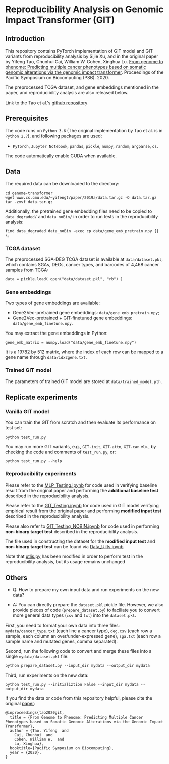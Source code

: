 # Reproducibility Analysis on Genomic Impact Transformer (GIT)

## Introduction

This repository contains PyTorch implementation of GIT model
and GIT variants from reproducibility analysis by Sijie Xu, and in the original paper by
Yifeng Tao, Chunhui Cai, William W. Cohen, Xinghua Lu. [From genome to phenome: Predicting multiple cancer phenotypes based on somatic genomic alterations via the genomic impact transformer](https://arxiv.org/abs/1902.00078). Proceedings of the Pacific Symposium on Biocomputing (PSB). 2020.

The preprocessed TCGA dataset, and gene embeddings mentioned in the paper, and reproducibility analysis are also released below.

Link to the Tao et al.'s [github repository](https://github.com/yifengtao/genome-transformer)

## Prerequisites

The code runs on `Python 3.6` (The original implementation by Tao et al. is in `Python 2.7`), and following packages are used:
* `PyTorch`, `Jupyter Notebook`, `pandas`, `pickle`, `numpy`, `random`, `argparse`, `os`.

The code automatically enable CUDA when available.

## Data

The required data can be downloaded to the directory:
```
cd genome-transformer
wget www.cs.cmu.edu/~yifengt/paper/2019a/data.tar.gz -O data.tar.gz
tar -zxvf data.tar.gz
```

Additionally, the pretrained gene embedding files need to be copied to `data_degraded/` and `data_noBin/` 
in order to run tests in the reproducibility analysis:
```
find data_degraded data_noBin -exec cp data/gene_emb_pretrain.npy {} \;
```

### TCGA dataset

The preprocessed SGA-DEG TCGA dataset is available at `data/dataset.pkl`, which contains SGAs, DEGs, cancer types, and barcodes of 4,468 cancer samples from TCGA:
```
data = pickle.load( open("data/dataset.pkl", "rb") )
```

### Gene embeddings

Two types of gene embeddings are available:
* Gene2Vec-pretrained gene embeddings: `data/gene_emb_pretrain.npy`;
* Gene2Vec-pretrained + GIT-finetuned gene embeddings: `data/gene_emb_finetune.npy`.

You may extract the gene embeddings in Python:
```
gene_emb_matrix = numpy.load("data/gene_emb_finetune.npy")
```

It is a 19782 by 512 matrix, where the index of each row can be mapped to a gene name through `data/idx2gene.txt`.

### Trained GIT model

The parameters of trained GIT model are stored at `data/trained_model.pth`.


## Replicate experiments

### Vanilla GIT model

You can train the GIT from scratch and then evaluate its performance on test set:
```
python test_run.py
```
You may run more GIT variants, e.g., `GIT-init`, `GIT-attn`, `GIT-can` etc., by checking the code and comments of `test_run.py`, or:
```
python test_run.py --help
```

### Reproducibility experiments

Please refer to the [MLP_Testing.ipynb](https://github.com/JackXu2333/Reproducibility_Analysis_on_GIT/blob/master/MLP_Testing.ipynb)
for code used in verifying baseline result from the original paper and performing the **additional baseline test** described in the reproducibility analysis. 

Please refer to the [GIT_Testing.ipynb](https://github.com/JackXu2333/Reproducibility_Analysis_on_GIT/blob/master/GIT_Testing.ipynb) 
for code used in GIT model verifying empirical result from the original paper and performing **modified input test** described in the reproducibility analysis. 

Please also refer to [GIT_Testing_NOBIN.ipynb](https://github.com/JackXu2333/Reproducibility_Analysis_on_GIT/blob/master/GIT_Testing_NOBIN.ipynb)
for code used in performing **non-binary target test** described in the reproducibility analysis.

The file used in constructing the dataset for the **modified input test** and **non-binary target test**
can be found via [Data_Uilts.ipynb](https://github.com/JackXu2333/Reproducibility_Analysis_on_GIT/blob/master/Data_Uilts.ipynb)

Note that [utlis.py](https://github.com/JackXu2333/Reproducibility_Analysis_on_GIT/blob/master/utils.py)
has been modified in order to perform test in the reproducibility analysis, but its usage remains unchanged

## Others

* Q: How to prepare my own input data and run experiments on the new data?

* A: You can directly prepare the `dataset.pkl` pickle file. However, we also provide pieces of code (`prepare_dataset.py`) to faciliate you to convert more general data types (`csv` and `txt`) into the `dataset.pkl`.

First, you need to format your own data into three files: `mydata/cancer_type.txt` (each line a cancer type), `deg.csv` (each row a sample, each column an over/under-expressed gene), `sga.txt` (each row a sample name and mutated genes, comma separated).

Second, run the following code to convert and merge these files into a single `mydata/dataset.pkl` file:
```
python prepare_dataset.py --input_dir mydata --output_dir mydata
```

Third, run experiments on the new data:
```
python test_run.py --initializtion False --input_dir mydata --output_dir mydata
```


If you find the data or code from this repository helpful, please cite the original [paper](https://arxiv.org/abs/1902.00078):
```
@inproceedings{tao2020git,
  title = {From Genome to Phenome: Predicting Multiple Cancer Phenotypes based on Somatic Genomic Alterations via the Genomic Impact Transformer},
  author = {Tao, Yifeng  and 
    Cai, Chunhui  and 
    Cohen, William W.  and 
    Lu, Xinghua},
  booktitle={Pacific Symposium on Biocomputing},
  year = {2020},
}
```

